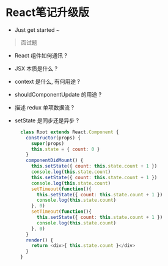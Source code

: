 # React笔记升级版

- Just get started ~

> 面试题

- React 组件如何通讯 ?

- JSX 本质是什么 ?

- context 是什么, 有何用途 ?

- shouldComponentUpdate 的用途 ?

- 描述 redux 单项数据流 ?

- setState 是同步还是异步 ?

  ```js
    class Root extends React.Component {
      constructor(props) {
        super(props)
        this.state = { count: 0 }
      }
      componentDidMount() {
        this.setState({ count: this.state.count + 1 })
        console.log(this.state.count)
        this.setState({ count: this.state.count + 1 })
        console.log(this.state.count)
        setTimeout(function(){
          this.setState({ count: this.state.count + 1 })
          console.log(this.state.count)
        }, 0)
        setTimeout(function(){
          this.setState({ count: this.state.count + 1 })
          console.log(this.state.count)
        }, 0)
      }
      render() {
        return <div>{ this.state.count }</div>
      }
    }
  ```

